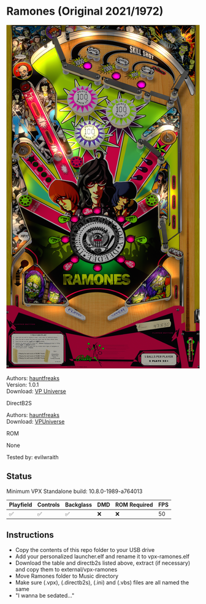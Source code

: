 # Ramones (Original 2021/1972)

![Table Preview](../../images/vpx-ramones.png)

Authors: [hauntfreaks](https://vpuniverse.com/profile/5216-hauntfreaks/)  
Version: 1.0.1  
Download: [VP Universe](https://vpuniverse.com/files/file/7382-ramones-hauntfreaks-2021/)

DirectB2S

Authors: [hauntfreaks](https://vpuniverse.com/profile/5216-hauntfreaks/)  
Download: [VPUniverse](https://vpuniverse.com/files/file/7380-ramones-hauntfreaks-2021-b2s/)

ROM

None

Tested by: evilwraith

## Status 

Minimum VPX Standalone build: 10.8.0-1989-a764013

| Playfield | Controls | Backglass | DMD | ROM Required | FPS | 
|-----------|----------|-----------|-----|--------------|-----|
| :white_check_mark: | :white_check_mark: | :white_check_mark: | :x: | :x: | 50 |

## Instructions

- Copy the contents of this repo folder to your USB drive
- Add your personalized launcher.elf and rename it to vpx-ramones.elf
- Download the table and directb2s listed above, extract (if necessary) and copy them to external/vpx-ramones
- Move Ramones folder to Music directory
- Make sure (.vpx), (.directb2s), (.ini) and (.vbs) files are all named the same
- "I wanna be sedated..."

